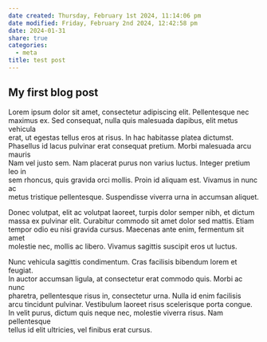 ```yaml
---
date created: Thursday, February 1st 2024, 11:14:06 pm
date modified: Friday, February 2nd 2024, 12:42:58 pm
date: 2024-01-31
share: true
categories:
  - meta
title: test post
---
```



## My first blog post

Lorem ipsum dolor sit amet, consectetur adipiscing elit. Pellentesque nec  
maximus ex. Sed consequat, nulla quis malesuada dapibus, elit metus vehicula  
erat, ut egestas tellus eros at risus. In hac habitasse platea dictumst.  
Phasellus id lacus pulvinar erat consequat pretium. Morbi malesuada arcu mauris  
Nam vel justo sem. Nam placerat purus non varius luctus. Integer pretium leo in  
sem rhoncus, quis gravida orci mollis. Proin id aliquam est. Vivamus in nunc ac  
metus tristique pellentesque. Suspendisse viverra urna in accumsan aliquet.

<!-- more -->

Donec volutpat, elit ac volutpat laoreet, turpis dolor semper nibh, et dictum  
massa ex pulvinar elit. Curabitur commodo sit amet dolor sed mattis. Etiam  
tempor odio eu nisi gravida cursus. Maecenas ante enim, fermentum sit amet  
molestie nec, mollis ac libero. Vivamus sagittis suscipit eros ut luctus.

Nunc vehicula sagittis condimentum. Cras facilisis bibendum lorem et feugiat.  
In auctor accumsan ligula, at consectetur erat commodo quis. Morbi ac nunc  
pharetra, pellentesque risus in, consectetur urna. Nulla id enim facilisis  
arcu tincidunt pulvinar. Vestibulum laoreet risus scelerisque porta congue.  
In velit purus, dictum quis neque nec, molestie viverra risus. Nam pellentesque  
tellus id elit ultricies, vel finibus erat cursus.
